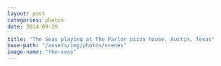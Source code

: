 ```yaml
---
layout: post
categories: photos
date: 2014-09-20

title: "The Seas playing at The Parlor pizza house, Austin, Texas"
base-path: "/assets/img/photos/scenes"
image-name: "the-seas"
---
```

